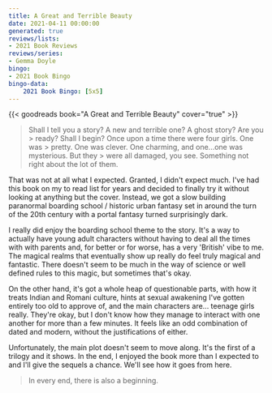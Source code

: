 ```yaml
---
title: A Great and Terrible Beauty
date: 2021-04-11 00:00:00
generated: true
reviews/lists:
- 2021 Book Reviews
reviews/series:
- Gemma Doyle
bingo:
- 2021 Book Bingo
bingo-data:
    2021 Book Bingo: [5x5]
---
```

{{< goodreads book="A Great and Terrible Beauty" cover="true" >}}

> Shall I tell you a story? A new and terrible one? A ghost story? Are you > ready? Shall I begin? Once upon a time there were four girls. One was > pretty. One was clever. One charming, and one...one was mysterious. But they > were all damaged, you see. Something not right about the lot of them.

That was not at all what I expected. Granted, I didn't expect much. I've had this book on my to read list for years and decided to finally try it without looking at anything but the cover. Instead, we got a slow building paranormal boarding school / historic urban fantasy set in around the turn of the 20th century with a portal fantasy turned surprisingly dark.  

<!--more-->

I really did enjoy the boarding school theme to the story. It's a way to actually have young adult characters without having to deal all the times with with parents and, for better or for worse, has a very 'British' vibe to me. The magical realms that eventually show up really do feel truly magical and fantastic. There doesn't seem to be much in the way of science or well defined rules to this magic, but sometimes that's okay.  

On the other hand, it's got a whole heap of questionable parts, with how it treats Indian and Romani culture, hints at sexual awakening I've gotten entirely too old to approve of, and the main characters are... teenage girls really. They're okay, but I don't know how they manage to interact with one another for more than a few minutes. It feels like an odd combination of dated and modern, without the justifications of either.  

Unfortunately, the main plot doesn't seem to move along. It's the first of a trilogy and it shows. In the end, I enjoyed the book more than I expected to and I'll give the sequels a chance. We'll see how it goes from here.  

> In every end, there is also a beginning.


